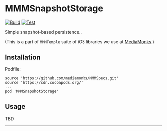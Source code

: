 # MMMSnapshotStorage

[![Build](https://github.com/mediamonks/MMMSnapshotStorage/workflows/Build/badge.svg)](https://github.com/mediamonks/MMMSnapshotStorage/actions?query=workflow%3ABuild)
[![Test](https://github.com/mediamonks/MMMSnapshotStorage/workflows/Test/badge.svg)](https://github.com/mediamonks/MMMSnapshotStorage/actions?query=workflow%3ATest)

Simple snapshot-based persistence..

(This is a part of `MMMTemple` suite of iOS libraries we use at [MediaMonks](https://www.mediamonks.com/).)

## Installation

Podfile:

```
source 'https://github.com/mediamonks/MMMSpecs.git'
source 'https://cdn.cocoapods.org/'
...
pod 'MMMSnapshotStorage'
```

## Usage

TBD

---

